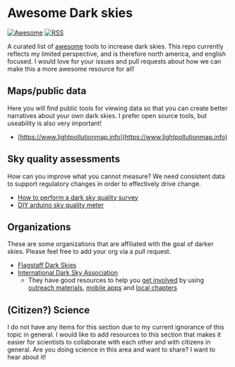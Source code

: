 # Awesome Dark skies

[![Awesome](https://awesome.re/badge.svg)](https://github.com/brandonmcclure/awesome-dark-skies) [![RSS](https://img.shields.io/badge/Subscribe-RSS-blue.svg)](https://github.com/brandonmcclure/awesome-dark-skies/commits/main.atom)

A curated list of [awesome](https://github.com/sindresorhus/awesome/blob/main/awesome.md) tools to increase dark skies. This repo currently reflects my limited perspective, and is therefore north america, and english focused. I would love for your issues and pull requests about how we can make this a more awesome resource for all!

## Maps/public data

Here you will find public tools for viewing data so that you can create better narratives about your own dark skies. I prefer open source tools, but useability is also very important!

- [https://www.lightpollutionmap.info](https://www.lightpollutionmap.info)

## Sky quality assessments

How can you improve what you cannot measure? We need consistent data to support regulatory changes in order to effectively drive change.

- [How to perform a dark sky quality survey](https://www.darksky.org/our-work/conservation/idsp/become-a-dark-sky-place/sky-quality-survey/)
- [DIY arduino sky quality meter](https://www.cloudynights.com/topic/652630-diy-sky-quality-meters/)

## Organizations

These are some organizations that are affiliated with the goal of darker skies. Please feel free to add your org via a pull request.

- [Flagstaff Dark Skies](https://www.flagstaffdarkskies.org/)
- [International Dark Sky Association](https://www.darksky.org/)
  - They have good resources to help you [get involved](https://www.darksky.org/get-involved/) by using [outreach materials](https://www.darksky.org/our-work/grassroots-advocacy/resources/public-outreach-materials/), [mobile apps](https://www.darksky.org/our-work/grassroots-advocacy/resources/mobile-apps/) and [local chapters](https://www.darksky.org/our-work/grassroots-advocacy/chapters/find-a-chapter/)

## (Citizen?) Science

I do not have any items for this section due to my current ignorance of this topic in general. I would like to add resources to this section that makes it easier for scientists to collaborate with each other and with citizens in general. Are you doing science in this area and want to share? I want to hear about it!


